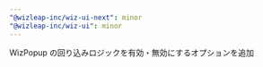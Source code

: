```yaml
---
"@wizleap-inc/wiz-ui-next": minor
"@wizleap-inc/wiz-ui": minor
---
```


WizPopup の回り込みロジックを有効・無効にするオプションを追加
